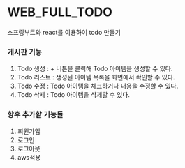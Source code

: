# WEB_FULL_TODO
스프링부트와 react를 이용하여 todo 만들기

### 게시판 기능
1. Todo 생성 : + 버튼을 클릭해 Todo 아이템을 생성할 수 있다.
2. Todo 리스트 : 생성된 아이템 목록을 화면에서 확인할 수 있다.
3. Todo 수정 : Todo 아이템을 체크하거나 내용을 수정할 수 있다.
4. Todo 삭제 : Todo 아이템을 삭제할 수 있다.

### 향후 추가할 기능들
1. 회원가입
2. 로그인
3. 로그아웃
4. aws적용
